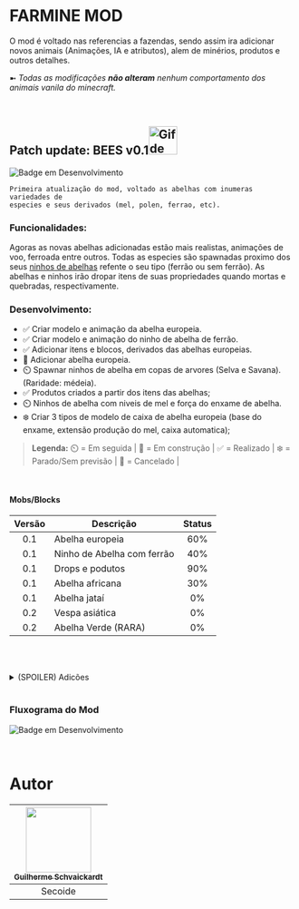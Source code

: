 
# FARMINE MOD

O mod é voltado nas referencias a fazendas, sendo assim ira adicionar novos animais (Animações, IA e atributos), alem de minérios, produtos e outros detalhes.

➼ _Todas as modificações **não alteram** nenhum comportamento dos animais vanila do minecraft._

<br />

## Patch update: **BEES v0.1**<img src="https://github.com/Secoide/Farmine_Forge_1.19.4/assets/93934823/64b6dbae-2f42-40bf-9e5b-c8f3883502f4" alt="Gif de abelha voando." width="50"/>
![Badge em Desenvolvimento](http://img.shields.io/static/v1?label=STATUS&message=EM%20DESENVOLVIMENTO&color=brightgreen&style=for-the-badge)

    Primeira atualização do mod, voltado as abelhas com inumeras variedades de 
    especies e seus derivados (mel, polen, ferrao, etc).


### Funcionalidades:
  Agoras as novas abelhas adicionadas estão mais realistas, animações de voo, ferroada entre outros.
    Todas as especies são spawnadas proximo dos seus [ninhos de abelhas](https://github.com/Secoide/Farmine_Forge_1.19.4/edit/master/README.md#adicionado) refente o seu tipo (ferrão ou sem ferrão).
As abelhas e ninhos irão dropar itens de suas propriedades quando mortas e quebradas, respectivamente.

### Desenvolvimento:
- :white_check_mark: Criar modelo e animação da abelha europeia.
- :white_check_mark: Criar modelo e animação do ninho de abelha de ferrão.
- :white_check_mark: Adicionar itens e blocos, derivados das abelhas europeias.
- :construction: Adicionar abelha europeia.
- :timer_clock: Spawnar ninhos de abelha em copas de arvores (Selva e Savana). (Raridade: médeia).
- :white_check_mark: Produtos criados a partir dos itens das abelhas;
- :timer_clock: Ninhos de abelha com niveis de mel e força do enxame de abelha.
- :snowflake: Criar 3 tipos de modelo de caixa de abelha europeia (base do enxame, extensão produção do mel, caixa automatica);

>**Legenda:** 
>:timer_clock: = Em seguida |
>:construction: = Em construção |
>:white_check_mark: = Realizado |
>:snowflake:	= Parado/Sem previsão |
>:stop_sign: = Cancelado |

<br />

#### Mobs/Blocks


| Versão | Descrição | Status |
| :---: | --- | :---: | 
| 0.1 | Abelha europeia | 60% |
| 0.1 | Ninho de Abelha com ferrão | 40% |
| 0.1 | Drops e podutos | 90% |
| 0.1 | Abelha africana | 30% |
| 0.1 | Abelha jataí | 0% |
| 0.2 | Vespa asiática | 0% |
| 0.2 | Abelha Verde (RARA) | 0% |

<br /><br />

<!-- Oculto-->
<details>
<summary> (SPOILER) Adicões</summary>
  
### Drops
  ![ferrao_abelha](https://github.com/Secoide/Farmine_Forge_1.19.4/assets/93934823/85c35754-0f40-47af-9180-c8a040293f2f)
  ![polem](https://github.com/Secoide/Farmine_Forge_1.19.4/assets/93934823/7d975e8c-d9f5-444f-8aaf-fbc9f014b7b6)
  ![favo_mel_cheio](https://github.com/Secoide/Farmine_Forge_1.19.4/assets/93934823/c9cad012-63c6-49f3-b582-0c7dfbcda8d1)
  
### Produtos
  ![imunizante_abelha](https://github.com/Secoide/Farmine_Forge_1.19.4/assets/93934823/14370a84-cc72-4357-9525-cdd9d8e78975)
  ![mel](https://github.com/Secoide/Farmine_Forge_1.19.4/assets/93934823/3e128c6e-ef2a-4acb-b65b-ed0035075dc6)
  ![propolis](https://github.com/Secoide/Farmine_Forge_1.19.4/assets/93934823/81a79399-687c-46f4-80cb-29ab9dcbd69b)
  ![geleia_real](https://github.com/Secoide/Farmine_Forge_1.19.4/assets/93934823/e7067f6e-091c-442a-a397-f15763c6b49a)
  ![hidromel](https://github.com/Secoide/Farmine_Forge_1.19.4/assets/93934823/ff15823f-9f6b-46c8-bb7f-7cdb22a85188)
  
### Abelhas
> Abelha Europeia/Africana

<figure >
   <img src="https://github.com/Secoide/Farmine_Forge_1.19.4/assets/93934823/3ea9cff3-71f9-48e6-99a5-4c783e139476"
       alt="Uma abelha feira no blockbench com animação de parada."
       width="70">
   <img src="https://github.com/Secoide/Farmine_Forge_1.19.4/assets/93934823/9abd6cbb-d39f-439f-9cc7-0a4a339de6b1"
       alt="Uma abelha feira no blockbench com animação de parada."
       width="70">
  </figure>
</div>


>Ninho de abelha
<div>
  <img src="https://github.com/Secoide/Farmine_Forge_1.19.4/assets/93934823/23b63c76-0d4e-42ed-970f-dfec1349378e" width="100px" />
</div>

<br /><br />

</details>
<br />

### Fluxograma do Mod

![Badge em Desenvolvimento](http://img.shields.io/static/v1?label=STATUS&message=EM%20CONSTRUÇÃO&color=orange&style=for-the-badge)

<br />

# Autor

| [<img src="https://avatars.githubusercontent.com/u/93934823" width=115><br><sub>Guilherme Schvaickardt</sub>](https://github.com/Secoide) |
| :---: |
| Secoide |


